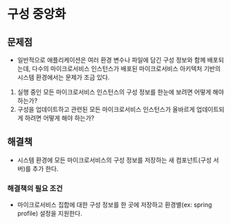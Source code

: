 # 구성 중앙화

## 문제점
- 일반적으로 애플리케이션은 여러 환경 변수나 파일에 담긴 구성 정보와 함께 배포되는데, 다수의 마이크로서비스 인스턴스가 배포된 마이크로서비스 아키텍처 기반의 시스템 환경에서는 문제가 조금 있다.

1. 실행 중인 모든 마이크로서비스 인스턴스의 구성 정보를 한눈에 보려면 어떻게 해야 하는가?
2. 구성을 업데이트하고 관련된 모든 마이크로서비스 인스턴스가 올바르게 업데이트되게 하려면 어떻게 해야 하는가?
## 해결책
- 시스템 환경에 모든 마이크로서비스의 구성 정보를 저장하는 새 컴포넌트(구성 서버)를 추가 한다.
### 해결책의 필요 조건
- 마이크로서비스 집합에 대한 구성 정보를 한 곳에 저장하고 환경별(ex: spring profile) 설정을 지원한다.